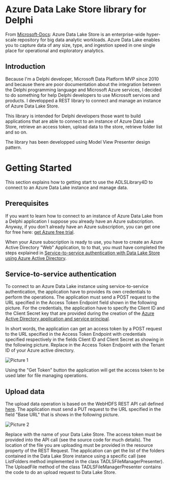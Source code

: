 # Azure Data Lake Store library for Delphi

From [Microsoft-Docs](https://github.com/MicrosoftDocs/azure-docs/blob/master/articles/data-lake-store/data-lake-store-overview.md): Azure Data Lake Store is an enterprise-wide hyper-scale repository for big data analytic workloads. Azure Data Lake enables you to capture data of any size, type, and ingestion speed in one single place for operational and exploratory analytics.

## Introduction

Because I'm a Delphi developer, Microsoft Data Platform MVP since 2010 and because there are poor documentation about the integration between the Delphi programming language and Microsoft Azure services, I decided to do something for help Delphi developers to use Microsoft services and products. I developped a REST library to connect and manage an instance of Azure Data Lake Store.

This library is intended for Delphi developers those want to build applications that are able to connect to an instance of Azure Data Lake Store, retrieve an access token, upload data to the store, retrieve folder list and so on.

The library has been developped using Model View Presenter design pattern.

# Getting Started

This section explains how to getting start to use the ADLSLibrary4D to connect to an Azure Data Lake instance and manage data.

## Prerequisites

If you want to learn how to connect to an instance of Azure Data Lake from a Delphi application I suppose you already have an Azure subscription. Anyway, if you don't already have an Azure subscription, you can get one for free here: [get Azure free trial](https://azure.microsoft.com/en-us/free/).

When your Azure subscription is ready to use, you have to create an Azure Active Directory "Web" Application, to to that, you must have completed the steps explained in [Service-to-service authentication with Data Lake Store using Azure Active Directory](https://docs.microsoft.com/en-us/azure/data-lake-store/data-lake-store-service-to-service-authenticate-using-active-directory).

## Service-to-service authentication

To connect to an Azure Data Lake instance using service-to-service authentication, the application have to provides its own credentials to perform the operations. The application must send a POST request to the URL specified in the Access Token Endpoint field shown in the following picture. For the credentials, the application have to specify the Client ID and the Client Secret key that are provided during the creation of the [Azure Active Directory application and service principal](https://docs.microsoft.com/en-us/azure/azure-resource-manager/resource-group-create-service-principal-portal).

In short words, the application can get an access token by a POST request to the URL specified in the Access Token Endpoint with credentials specified respectively in the fields Client ID and Client Secret as showing in the following picture. Replace <TENANTID or DIRECTORYID> in the Access Token Endpoint with the Tenant ID of your Azure active directory.

![Picture 1](https://github.com/segovoni/azure-data-lake-store-delphi/blob/master/ADL%20Store%20Library%20for%20Delphi/img/ADLSLibrary4D_Connector.png)

Using the "Get Token" button the application will get the access token to be used later for file managing operations.

## Upload data

The upload data operation is based on the WebHDFS REST API call defined [here](http://hadoop.apache.org/docs/stable/hadoop-project-dist/hadoop-hdfs/WebHDFS.html#Create_and_Write_to_a_File). The application must send a PUT request to the URL specified in the field "Base URL" that is shows in the following picture.

![Picture 2](https://github.com/segovoni/azure-data-lake-store-delphi/blob/master/ADL%20Store%20Library%20for%20Delphi/img/ADLSLibrary4D_FileManager.png)

Replace <DATA LAKE STORE NAME> with the name of your Data Lake Store. The access token must be provided into the API call (see the source code for much details). The location of the file you are uploading must be provided in the resource property of the REST Request. The application can get the list of the folders contained in the Data Lake Store instance using a specific call (see ListFolders method implemented in the class TADLSFileManagerPresenter). The UploadFile method of the class TADLSFileManagerPresenter contains the code to do an upload request to Data Lake Store.
